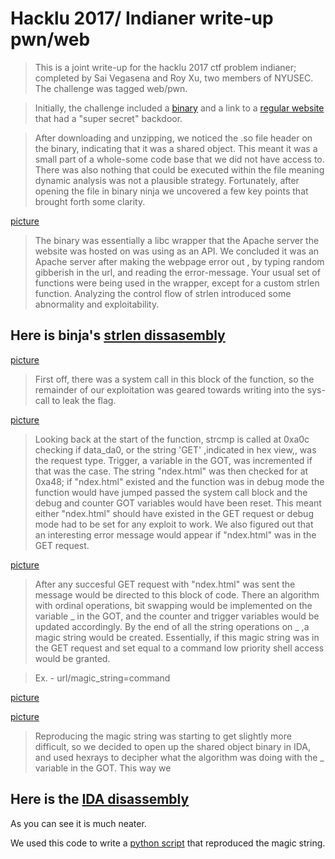 Hacklu 2017/ Indianer write-up  pwn/web
========================================

> This is a joint write-up for the hacklu 2017 ctf problem indianer; completed by Sai Vegasena and Roy Xu, two members of NYUSEC. The challenge was tagged web/pwn.

> Initially, the challenge included a [binary](svv232/Indianer-hacklu-2017/blob/master/backdoor.so) and a link to a [regular website](https://indianer.flatearth.fluxfingers.net/) that had a "super secret" backdoor.

> After downloading and unzipping, we noticed the .so file header on the binary, indicating that it was a shared object. This meant it was a small part of a whole-some code base that we did not have access to. There was also nothing that could be executed within the file meaning dynamic analysis was not a plausible strategy. Fortunately, after opening the file in binary ninja we uncovered a few key points that brought forth some clarity. 

[picture]()

> The binary was essentially a libc wrapper that the Apache server the website was hosted on was using as an API. We concluded it was an Apache server after making the webpage error out , by typing random gibberish in the url, and reading the error-message. Your usual set of functions were being used in the wrapper, except for a custom strlen function. Analyzing the control flow of strlen introduced some abnormality and exploitability. 

Here is binja's [strlen dissasembly]()
-------------------------------------

[picture]()

> First off, there  was a system call in this block of the function, so the remainder of our exploitation was geared towards writing into the sys-call to leak the flag.

[picture]()

> Looking back at the start of the function, strcmp is called at 0xa0c checking if
data_da0, or the string 'GET' ,indicated in hex view,,  was the request type. Trigger, a variable in the GOT, was incremented if that was the case. The string "ndex.html" was then checked for at 0xa48; if "ndex.html" existed and the function was in debug mode the function would have jumped passed the system call block and the debug and counter GOT variables would have been reset. This meant either "ndex.html" should have existed in the GET request or debug mode had to be set for any
exploit to work. We also figured out that an interesting error message would appear if "ndex.html" was in the GET request.

[picture]()

> After any succesful GET request with "ndex.html" was sent the message would be directed to this block of code. There an algorithm with ordinal operations, bit swapping would be implemented on the variable _ in the GOT, and the counter and trigger variables would be updated accordingly. By the end of all the string operations on _ ,a magic string would be created. Essentially, if this magic string was in the GET request and set equal to a command low priority
shell access would be granted.

> Ex. - url/magic_string=command

[picture]() 


[picture]()

> Reproducing the magic string was starting to get slightly more difficult, so we decided to open up the shared object binary in IDA, and used hexrays to decipher what the algorithm was doing with the _ variable in the GOT. This way we


Here is the [IDA disassembly]()
-------------------------------

As you can see it is much neater.

We used this code to write a [python script]() that reproduced the magic string.



